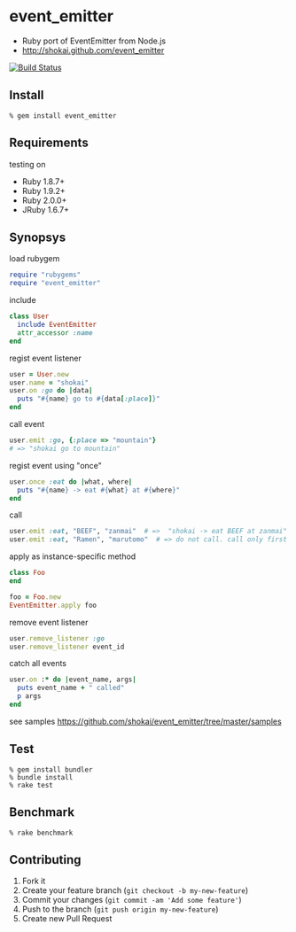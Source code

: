event_emitter
=============

* Ruby port of EventEmitter from Node.js
* http://shokai.github.com/event_emitter

[![Build Status](https://travis-ci.org/shokai/event_emitter.svg)](https://travis-ci.org/shokai/event_emitter)


Install
-------

    % gem install event_emitter


Requirements
------------

testing on

* Ruby 1.8.7+
* Ruby 1.9.2+
* Ruby 2.0.0+
* JRuby 1.6.7+


Synopsys
--------

load rubygem
```ruby
require "rubygems"
require "event_emitter"
```

include
```ruby
class User
  include EventEmitter
  attr_accessor :name
end
```

regist event listener
```ruby
user = User.new
user.name = "shokai"
user.on :go do |data|
  puts "#{name} go to #{data[:place]}"
end
```

call event
```ruby
user.emit :go, {:place => "mountain"}
# => "shokai go to mountain"
```

regist event using "once"
```ruby
user.once :eat do |what, where|
  puts "#{name} -> eat #{what} at #{where}"
end
```

call
```ruby
user.emit :eat, "BEEF", "zanmai"  # =>  "shokai -> eat BEEF at zanmai"
user.emit :eat, "Ramen", "marutomo"  # => do not call. call only first time.
```

apply as instance-specific method
```ruby
class Foo
end

foo = Foo.new
EventEmitter.apply foo
```

remove event listener
```ruby
user.remove_listener :go
user.remove_listener event_id
```

catch all events
```ruby
user.on :* do |event_name, args|
  puts event_name + " called"
  p args
end
```

see samples https://github.com/shokai/event_emitter/tree/master/samples


Test
----

    % gem install bundler
    % bundle install
    % rake test


Benchmark
---------

    % rake benchmark


Contributing
------------
1. Fork it
2. Create your feature branch (`git checkout -b my-new-feature`)
3. Commit your changes (`git commit -am 'Add some feature'`)
4. Push to the branch (`git push origin my-new-feature`)
5. Create new Pull Request